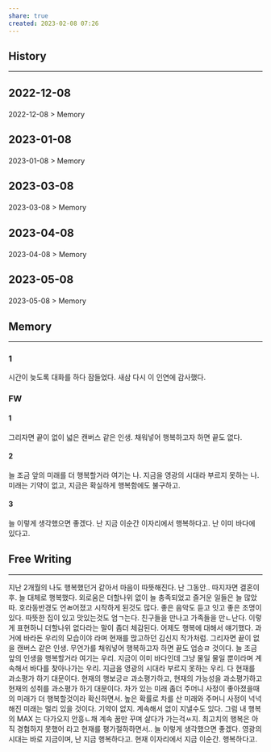 ```yaml
---
share: true
created: 2023-02-08 07:26
---
```


## History
---
<h2><span><p>2022-12-08</p></span></h2><p><span><p><span alt="2022-12-08 > Memory" src="2022-12-08#Memory" class="internal-embed">2022-12-08 &gt; Memory</span></p></span></p><h2><span><p>2023-01-08</p></span></h2><p><span><p><span alt="2023-01-08 > Memory" src="2023-01-08#Memory" class="internal-embed">2023-01-08 &gt; Memory</span></p></span></p><h2><span><p>2023-03-08</p></span></h2><p><span><p><span alt="2023-03-08 > Memory" src="2023-03-08#Memory" class="internal-embed">2023-03-08 &gt; Memory</span></p></span></p><h2><span><p>2023-04-08</p></span></h2><p><span><p><span alt="2023-04-08 > Memory" src="2023-04-08#Memory" class="internal-embed">2023-04-08 &gt; Memory</span></p></span></p><h2><span><p>2023-05-08</p></span></h2><p><span><p><span alt="2023-05-08 > Memory" src="2023-05-08#Memory" class="internal-embed">2023-05-08 &gt; Memory</span></p></span></p>


## Memory
---
### 1
시간이 늦도록 대화를 하다 잠들었다. 
새삼 다시 이 인연에 감사했다.


### FW
#### 1
그리자면 끝이 없이 넓은 캔버스 같은 인생. 채워넣어 행복하고자 하면 끝도 없다.

#### 2
늘 조금 앞의 미래를 더 행복할거라 여기는 나. 지금을 영광의 시대라 부르지 못하는 나.
미래는 기약이 없고, 지금은 확실하게 행복함에도 불구하고.

#### 3
늘 이렇게 생각했으면 좋겠다. 난 지금 이순간 이자리에서 행복하다고.
난 이미 바다에 있다고.


## Free Writing
---
지난 2개월의 나도 행복했던거 같아서 마음이 따뜻해진다. 난 그동안.. 따지자면 결혼이후. 늘 대체로 행복했다. 외로움은 더할나위 없이 늘 충족되었고 즐거운 일들은 늘 많았따. 호라동반경도 언ㄼ어졌고 시작하게 된것도 많다. 좋은 음악도 듣고 잇고 좋은 조명이 있다. 따뜻한 집이 있고 맛있는것도 엄ㄱ는다. 친구들을 만나고 가족들을 만ㄴ난다. 이렇게 표현하니 더할나위 없다라는 말이 좀더 체감된다. 어제도 행복에 대해서 얘기했다. 과거에 바라돈 우리의 모습이야 라며 현재를 맍고하던 김신지 작가처럼. 그리자면 끝이 없을 캔버스 같은 인생. 무언가를 채워넣어 행복하고자 하면 끝도 업승ㄹ 것이다. 늘 조금 앞의 인생을 행복할거라 여기는 우리. 지금이 이미 바다인데 그냥 물일 물일 뿐이라며 계속해서 바다를 찾아나가는 우리. 지금을 영광의 시대라 부르지 못하는 우리. 다 현재를 과소평가 하기 대문이다. 현재의 행보긍ㄹ 과소평가하고, 현재의 가능성을 과소평가하고 현재의 성취를 과소평가 하기 대문이다. 차가 있는 미래 좀더 주머니 사정이 좋아졌을때의 미래가 더 행복할것이라 확신하면서. 높은 확률로 차를 산 미래와 주머니 사정이 넉넉해진 미래는 멀리 있을 것이다. 기약이 없지. 계속해서 없이 지낼수도 있다. 그럼 내 행복의 MAX 는 다가오지 안흥ㄴ채 계속 꿈만 꾸며 살다가 가는걱ㅆ지. 최고치의 행복은 아직 경험하지 못했어 라고 현재를 평가절하하면서.. 늘 이렇게 생각했으면 좋겠다. 영광의 시대는 바로 지금이며, 난 지금 행복하다고. 현재 이자리에서 지금 이순간. 행복하다고. 